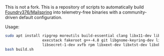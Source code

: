 This is not a fork. This is a repository of scripts to automatically build
[Foundry376/Mailspring](https://github.com/Foundry376/Mailspring)
into telemetry-free binaries with a community-driven default configuration.

Usage:

```sh
sudo apt install ripgrep moreutils build-essential clang libx11-dev libxkbfile-dev \
                 execstack fakeroot g++-4.8 git libgnome-keyring-dev libgconf-2-4 \
                 libsecret-1-dev xvfb rpm libxext-dev libxtst-dev libxkbfile-dev curl
bash build.sh
```

